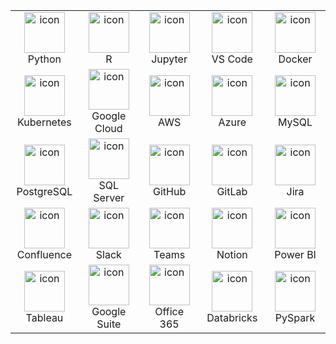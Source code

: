 <div align="left">
<table>
<tr>
    <td align="center" width="96">
        <img src="https://techstack-generator.vercel.app/python-icon.svg" alt="icon" width="65" height="65" />
        <br>Python
    </td>
    <td align="center" width="96">
        <img src="https://techstack-generator.vercel.app/r-icon.svg" alt="icon" width="65" height="65" />
        <br>R
    </td>
    <td align="center" width="96">
        <img src="https://cdn.jsdelivr.net/gh/devicons/devicon/icons/jupyter/jupyter-original.svg" alt="icon" width="65" height="65" />
        <br>Jupyter
    </td>
    <td align="center" width="96">
        <img src="https://cdn.jsdelivr.net/gh/devicons/devicon/icons/vscode/vscode-original.svg" alt="icon" width="65" height="65" />
        <br>VS Code
    </td>
    <td align="center" width="96">
        <img src="https://cdn.jsdelivr.net/gh/devicons/devicon/icons/docker/docker-original.svg" alt="icon" width="65" height="65" />
        <br>Docker
    </td>
</tr>
<tr>
    <td align="center" width="96">
        <img src="https://cdn.jsdelivr.net/gh/devicons/devicon/icons/kubernetes/kubernetes-plain.svg" alt="icon" width="65" height="65" />
        <br>Kubernetes
    </td>
    <td align="center" width="96">
        <img src="https://cdn.jsdelivr.net/gh/devicons/devicon/icons/googlecloud/googlecloud-original.svg" alt="icon" width="65" height="65" />
        <br>Google Cloud
    </td>
    <td align="center" width="96">
        <img src="https://techstack-generator.vercel.app/aws-icon.svg" alt="icon" width="65" height="65" />
        <br>AWS
    </td>
    <td align="center" width="96">
        <img src="https://cdn.jsdelivr.net/gh/devicons/devicon/icons/azure/azure-original.svg" alt="icon" width="65" height="65" />
        <br>Azure
    </td>
    <td align="center" width="96">
        <img src="https://cdn.jsdelivr.net/gh/devicons/devicon/icons/mysql/mysql-original.svg" alt="icon" width="65" height="65" />
        <br>MySQL
    </td>
</tr>
<tr>
    <td align="center" width="96">
        <img src="https://cdn.jsdelivr.net/gh/devicons/devicon/icons/postgresql/postgresql-original.svg" alt="icon" width="65" height="65" />
        <br>PostgreSQL
    </td>
    <td align="center" width="96">
        <img src="https://cdn.jsdelivr.net/gh/devicons/devicon/icons/microsoftsqlserver/microsoftsqlserver-plain.svg" alt="icon" width="65" height="65" />
        <br>SQL Server
    </td>
    <td align="center" width="96">
        <img src="https://cdn.jsdelivr.net/gh/devicons/devicon/icons/github/github-original.svg" alt="icon" width="65" height="65" />
        <br>GitHub
    </td>
    <td align="center" width="96">
        <img src="https://cdn.jsdelivr.net/gh/devicons/devicon/icons/gitlab/gitlab-original.svg" alt="icon" width="65" height="65" />
        <br>GitLab
    </td>
    <td align="center" width="96">
        <img src="https://cdn.jsdelivr.net/gh/devicons/devicon/icons/jira/jira-original.svg" alt="icon" width="65" height="65" />
        <br>Jira
    </td>
</tr>
<tr>
    <td align="center" width="96">
        <img src="https://cdn.jsdelivr.net/gh/devicons/devicon/icons/confluence/confluence-original.svg" alt="icon" width="65" height="65" />
        <br>Confluence
    </td>
    <td align="center" width="96">
        <img src="https://cdn.jsdelivr.net/gh/devicons/devicon/icons/slack/slack-original.svg" alt="icon" width="65" height="65" />
        <br>Slack
    </td>
    <td align="center" width="96">
        <img src="https://img.icons8.com/color/96/microsoft-teams.png" alt="icon" width="65" height="65" />
        <br>Teams
    </td>
    <td align="center" width="96">
        <img src="https://img.icons8.com/color/96/notion--v1.png" alt="icon" width="65" height="65" />
        <br>Notion
    </td>
    <td align="center" width="96">
        <img src="https://img.icons8.com/color/96/power-bi.png" alt="icon" width="65" height="65" />
        <br>Power BI
    </td>
</tr>
<tr>
    <td align="center" width="96">
        <img src="https://img.icons8.com/color/96/tableau-software.png" alt="icon" width="65" height="65" />
        <br>Tableau
    </td>
    <td align="center" width="96">
        <img src="https://img.icons8.com/color/96/google-logo.png" alt="icon" width="65" height="65" />
        <br>Google Suite
    </td>
    <td align="center" width="96">
        <img src="https://img.icons8.com/color/96/microsoft-office-2019.png" alt="icon" width="65" height="65" />
        <br>Office 365
    </td>
    <td align="center" width="96">
        <img src="https://img.icons8.com/external-tal-revivo-color-tal-revivo/96/external-databricks-an-american-enterprise-software-company-founded-by-the-creators-of-apache-spark-logo-color-tal-revivo.png" alt="icon" width="65" height="65" />
        <br>Databricks
    </td>
    <td align="center" width="96">
        <img src="https://cdn.jsdelivr.net/gh/devicons/devicon/icons/apache/apache-original.svg" alt="icon" width="65" height="65" />
        <br>PySpark
    </td>
</tr>
</table>
</div>
